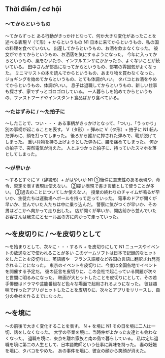 ## Thời điểm / cơ hội
### 〜てからというもの
〜てからずっと ある行動がきっかけとなって、何か大きな変化があったことを述べる表現
V（て形）+ からというもの
N1
日本に来てからというもの、私の国の料理を食べていない。
出産してからというもの、お酒を飲まなくなった。
彼女ができてからというもの、お洒落を気にするようになった。
今年に入ってからというもの、風をひいたり、インフルエンザにかかったり、よくないことが続いている。
田中さんが部長になってからというもの、部署の雰囲気がよくなった。
ミニマリストの本を読んでからというもの、あまり物を買わなくなった。
ジョギングを始めてからというもの、とても体調がいい。
タバコとお酒をやめてからというもの、体調がいい。
息子は退職してからというもの、新しい仕事も探さず、家でずっとゴロゴロしている。
一人暮らしを始めてからというもの、ファストフードやインスタント食品ばかり食べている。


### 〜たはずみに / 〜た拍子に
〜したことで、つい・・・ ある事柄がきっかけとなって、「つい」、「うっかり」別の事柄が起こることを表す。
V（タ形）+ 弾みに V（タ形）+ 拍子に
N1
転んだ弾みに、頭を打ってしまった。
後ろから誰かに押された弾みで、靴が脱げてしまった。
重い荷物を持ち上げようとした弾みに、腰を痛めてしまった。
何かの拍子で、突然電気が消えた。
人とぶつかった拍子に、持っていたスマホを落としてしまった。

### 〜が早いか
〜するとすぐに
V（辞書形）+ がはやいか
N1
①後件に意志性のある表現や、命令、否定を表す表現は使えない。 ②硬い表現で書き言葉として使うことが多い。 ③過去のことについてしか使えない。
授業の終わりのチャイムが鳴るが早いか、生徒たちは運動場へボールを持って走っていった。
電車のドアが開くが早いか、並んでいた人たちは中に乗り込んだ。
警察に気がつくが早いか、その男はどこかへ向かって走り出した。
店が開くが早いか、開店前から並んでいたお客さんは我先にとセール品の方に向かって走っていった。


## 〜を皮切りに / 〜を皮切りとして
〜を始まりとして、次々に・・・する
N + を皮切りにして
N1
ニュースやイベントの放送などで使われることが多い
このゲームソフトは日本で記録的なヒットをしたことを皮切りに、英語版や　フランス語版など各国の言語に翻訳され発売されることになった。
東京のイベントを皮切りに、今度は全国各地でイベントを開催する予定だ。
彼の証言を皮切りに、この会社で起こっている問題が次々と世間に明るみになった。
映画が大ヒットしたことを皮切りにとして、その若手俳優はドラマや芸能番組など色々な場面で起用されるようになった。
彼は趣味で作ったアプリがヒットしたことを皮切りに、次々とアプリをリリースし、自分の会社を作るまでになった。

## 〜を境に
〜の前後で大きく変化することを表す。
N + を境に
N1
その日を境に二人は一切、話をしなくなった。
大学の卒業を境に、当時仲がよかった友達とも会わなくなった。
退職を境に、東京を離れ家族と南の島で暮らしている。
私は定年退職を境に第二の人生として、日本語教師という仕事に興味を持った。
妻の妊娠を境に、タバコをやめた。
あの事件を境に、彼女の顔から笑顔が消えた。